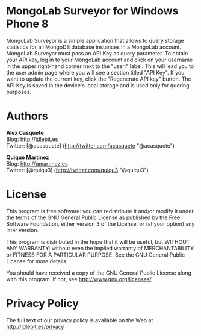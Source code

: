 MongoLab Surveyor for Windows Phone 8
=
MongoLab Surveyor is a simple application that allows to query storage statistics 
for all MongoDB database instances in a MongoLab account. MongoLab Surveyor must 
pass an API Key as query parameter. To obtain your API key, log in to your MongoLab 
account and click on your username in the upper right-hand corner next to the
"user:" label. This will lead you to the user admin page where you will see a 
section titled "API Key". If you want to update the current key, click the 
"Regenerate API key" button. The API Key is saved in the device's local storage
and is used only for quering purposes.

Authors
=
**Alex Casquete**  
Blog: http://idlebit.es  
Twitter: [@acasquete] (http://twitter.com/acasquete "@acasquete")   

**Quique Martinez**  
Blog: http://qmartinez.es  
Twitter: [@quiqu3] (http://twitter.com/quiqu3 "@quiqu3") 

License
=
This program is free software: you can redistribute it and/or modify
it under the terms of the GNU General Public License as published by
the Free Software Foundation, either version 3 of the License, or
(at your option) any later version.

This program is distributed in the hope that it will be useful,
but WITHOUT ANY WARRANTY; without even the implied warranty of
MERCHANTABILITY or FITNESS FOR A PARTICULAR PURPOSE.  See the
GNU General Public License for more details.

You should have received a copy of the GNU General Public License
along with this program.  If not, see <http://www.gnu.org/licenses/>.

Privacy Policy
=
The full text of our privacy policy is available on the Web at http://idlebit.es/privacy
